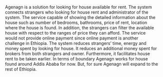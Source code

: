 Agenagn is a solution for looking for house available for rent. The system connects strangers who looking for house rent and administrator of the system. The service capable of showing the detailed information about the house such as number of bedrooms, bathrooms, price of rent, location where the house is found. In addition, the strangers can filter the available house with respect to the ranges of price they can afford. The service would not provide online payment since online payment is another challenge in Ethiopia. The system reduces strangers’ time, energy and money spent by looking for house. It reduces an additional money spent for brokers from both strangers and owner. Furthermore, it facilitates house rent to be taken earlier. In terms of boundary Agenagn works for house found around Addis Ababa for now. But, for sure Agenagn will expand to the rest of Ethiopia.
